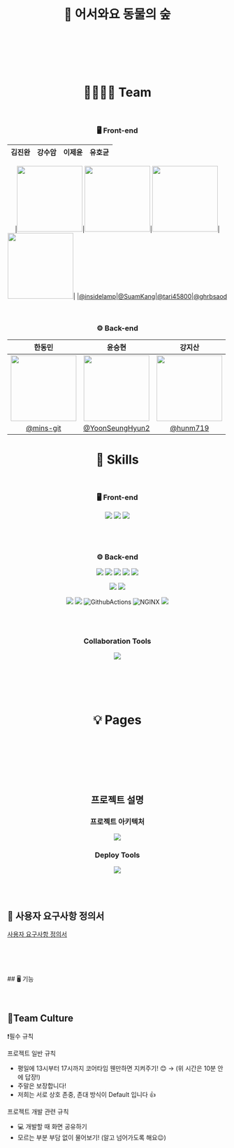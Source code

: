 <div align="center">

# 🏡 어서와요 동물의 숲

<br>
<br>

<BR/>
<BR/>
<BR/>

# 👨‍👩‍👦‍👦 Team

<br />


### 🖥 Front-end
|김진완|강수암|이제윤|유호균|
|:-:|:-:|:-:|:-:|

|<img src="https://avatars.githubusercontent.com/u/32172056?v=4" width=150>|<img src="https://avatars.githubusercontent.com/u/108013978?v=4" width=150>|<img src="https://avatars.githubusercontent.com/u/104041787?v=4" width=150>|<img src="https://avatars.githubusercontent.com/u/74657430?v=4" width=150>|
|[@insidelamp](https://github.com/crowwan)|[@SuamKang](https://github.com/SuamKang)|[@tari45800](https://github.com/tari45800)|[@ghrbsaod](https://github.com/ghrbsaod)

<br>

### ⚙️ Back-end
|한동민|윤승현|강지산|
|:-:|:-:|:-:|
|<img src="https://avatars.githubusercontent.com/u/113077033?v=4" width=150>|<img src="https://avatars.githubusercontent.com/u/101793138?v=4" width=150>|<img src="https://avatars.githubusercontent.com/u/120398048?v=4" width=150>|
|[@mins-git](https://github.com/mins-git)|[@YoonSeungHyun2](https://github.com/YoonSeungHyun2)|[@hunm719](https://github.com/hunm719)|
  
  
  
   
# 🔎 Skills

<br />

### 🖥 Front-end
<img src="http://img.shields.io/badge/JavaScript-F7DF1E?style=for-the-badge&logo=javascript&logoColor=000"> <img src="https://img.shields.io/badge/html5-E34F26?style=for-the-badge&logo=html5&logoColor=white"> <img src="http://img.shields.io/badge/CSS3-1572B6?style=for-the-badge&logo=css3">
<br /><br /><br /><br />

### ⚙️ Back-end
<img src="https://img.shields.io/badge/java-007396?style=for-the-badge&logo=java&logoColor=white"> <img src="https://img.shields.io/badge/spring-6DB33F?style=for-the-badge&logo=spring&logoColor=white"> <img src="https://img.shields.io/badge/spring_boot-6DB33F?style=for-the-badge&logo=springboot&logoColor=white"> <img src="https://img.shields.io/badge/spring_rest_docs-6DB33F?style=for-the-badge"> <img src="https://img.shields.io/badge/spring_security-6DB33F?style=for-the-badge&logo=springsecurity&logoColor=white">

<img src="https://img.shields.io/badge/mysql-4479A1?style=for-the-badge&logo=mysql&logoColor=white">  <img src="https://img.shields.io/badge/spring_data_jpa-6DB33F?style=for-the-badge">
  
<img src="https://img.shields.io/badge/Amazon EC2-FF9900?style=for-the-badge&logo=AmazonEC2&logoColor=white"> <img src="https://img.shields.io/badge/Amazon RDS-527FFF?style=for-the-badge&logo=AmazonRDS&logoColor=white"> <img alt="GithubActions" src="https://img.shields.io/badge/Github Actions-2088FF.svg?&style=for-the-badge&logo=GithubActions&logoColor=white"/> <img alt="NGINX" src="https://img.shields.io/badge/NGINX-009639.svg?&style=for-the-badge&logo=NGINX&logoColor=white"> <img src="https://img.shields.io/badge/gradle-02303A?style=for-the-badge&logo=gradle&logoColor=white">

  <BR><BR>
### Collaboration Tools

<p>
  <img src="https://user-images.githubusercontent.com/61264510/194802015-8823f450-9df6-48dd-9474-dec2c331cfe5.svg">
</p>

<br /><br /><br /><br />

  
# 💡 Pages

<br />

<div align="center">
  
  
  <br /><br /><br /><br />

## 프로젝트 설명
### 프로젝트 아키텍처
<img src="https://cdn.discordapp.com/attachments/1037945125998968864/1094890785595465738/https3A2F2Fs3-us-west-2.png">

### Deploy Tools
<img src="https://img1.daumcdn.net/thumb/R1280x0/?scode=mtistory2&fname=https%3A%2F%2Fblog.kakaocdn.net%2Fdn%2FbSfDDY%2Fbtr9dXHFiTn%2F6cyGvikwgOL8d5TRSQxTq0%2Fimg.png">
  
<br >
<div align="start">

<BR>
  <BR>
    <BR>


## :notebook: 사용자 요구사항 정의서
[사용자 요구사항 정의서](http://)



<BR>
  <BR>
    <BR>
      <BR>
## 🖥️ 기능
  <BR>
  <BR>
  <BR>
  
  
## 🍵Team Culture
❗필수 규칙

프로젝트 일반 규칙
- 평일에 13시부터 17시까지 코어타임 웬만하면 지켜주기! 😊
   → (위 시간은 10분 안에 답장!)
- 주말은 보장합니다!
- 저희는 서로 상호 존중, 존대 방식이 Default 입니다 👍


프로젝트 개발 관련 규칙
- 💻 개발할 때 화면 공유하기
- 모르는 부분 부담 없이 물어보기! (알고 넘어가도록 해요😉) 

  



  
